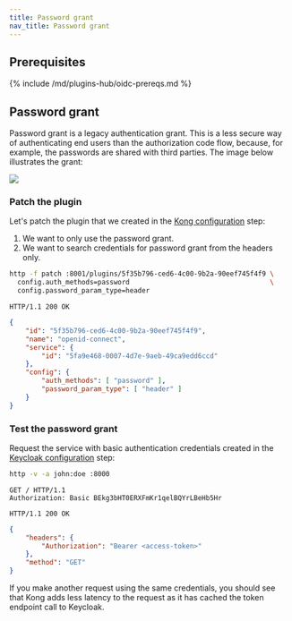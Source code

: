 ```yaml
---
title: Password grant
nav_title: Password grant
---
```


## Prerequisites

{% include /md/plugins-hub/oidc-prereqs.md %}

## Password grant

Password grant is a legacy authentication grant. This is a less secure way of
authenticating end users than the authorization code flow, because, for example,
the passwords are shared with third parties. The image below illustrates the grant:

<img src="/assets/images/docs/openid-connect/password-grant.svg">

### Patch the plugin

Let's patch the plugin that we created in the [Kong configuration](#prerequisites) step:

1. We want to only use the password grant.
2. We want to search credentials for password grant from the headers only.

```bash
http -f patch :8001/plugins/5f35b796-ced6-4c00-9b2a-90eef745f4f9 \
  config.auth_methods=password                                   \
  config.password_param_type=header
```
```http
HTTP/1.1 200 OK
```
```json
{
    "id": "5f35b796-ced6-4c00-9b2a-90eef745f4f9",
    "name": "openid-connect",
    "service": {
        "id": "5fa9e468-0007-4d7e-9aeb-49ca9edd6ccd"
    },
    "config": {
        "auth_methods": [ "password" ],
        "password_param_type": [ "header" ]
    }
}
```

### Test the password grant

Request the service with basic authentication credentials created in the [Keycloak configuration](#prerequisites) step:

```bash
http -v -a john:doe :8000
```
```http
GET / HTTP/1.1
Authorization: Basic BEkg3bHT0ERXFmKr1qelBQYrLBeHb5Hr
```
```http
HTTP/1.1 200 OK
```
```json
{
    "headers": {
        "Authorization": "Bearer <access-token>"
    },
    "method": "GET"
}
   ```

If you make another request using the same credentials, you should see that Kong adds less
latency to the request as it has cached the token endpoint call to Keycloak.
